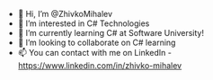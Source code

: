 - 👋 Hi, I’m @ZhivkoMihalev
- 👀 I’m interested in C# Technologies
- 🌱 I’m currently learning C# at Software University!
- 💞️ I’m looking to collaborate on C# learning
- 📫 You can contact with me on LinkedIn - https://www.linkedin.com/in/zhivko-mihalev

<!---
ZhivkoMihalev/ZhivkoMihalev is a ✨ special ✨ repository because its `README.md` (this file) appears on your GitHub profile.
You can click the Preview link to take a look at your changes.
--->
